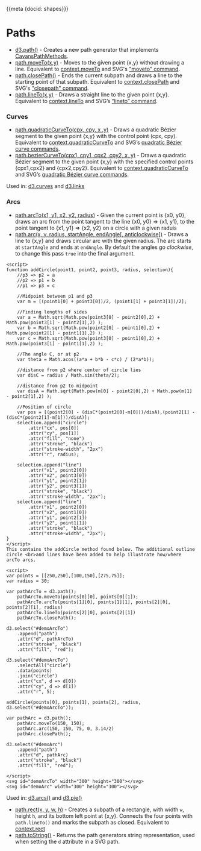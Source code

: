 {{meta {docid: shapes}}}

<script src="https://d3js.org/d3.v5.min.js"></script>

# Paths

+ [d3.path()](https://github.com/d3/d3-path#d3-path) - Creates a new path generator that implements [CavansPathMethods](http://www.w3.org/TR/2dcontext/#canvaspathmethods).
+ [path.moveTo(x,y)]() - Moves to the given point {x,y} without drawing a line. Equivalent to [context.moveTo](http://www.w3.org/TR/2dcontext/#dom-context-2d-moveto) and SVG's ["moveto" command](http://www.w3.org/TR/SVG/paths.html#PathDataMovetoCommands).
+ [path.closePath()]() - Ends the current subpath and draws a line to the starting point of that subpath. Equivalent to [context.closePath](http://www.w3.org/TR/2dcontext/#dom-context-2d-closepath) and SVG's ["closepath" command](http://www.w3.org/TR/SVG/paths.html#PathDataClosePathCommand).
+ [path.lineTo(x,y)]() - Draws a straight line to the given point {x,y}. Equivalent to [context.lineTo](http://www.w3.org/TR/2dcontext/#dom-context-2d-lineto) and SVG’s [“lineto” command](http://www.w3.org/TR/SVG/paths.html#PathDataLinetoCommands).

### Curves
+ [path.quadraticCurveTo(cpx, cpy, x ,y)]() - Draws a quadratic Bézier segment to the given point {x,y} with the control point (cpx, cpy). Equivalent to [context.quadraticCurveTo](http://www.w3.org/TR/2dcontext/#dom-context-2d-quadraticcurveto) and SVG’s [quadratic Bézier curve commands](http://www.w3.org/TR/SVG/paths.html#PathDataQuadraticBezierCommands).
+ [path.bezierCurveTo(cpx1, cpy1, cpx2, cpy2, x, y)]() - Draws a quadratic Bézier segment to the given point {x,y} with the specified control points {cpx1,cpx2} and {cpx2,cpy2}. Equivalent to [context.quadraticCurveTo](http://www.w3.org/TR/2dcontext/#dom-context-2d-quadraticcurveto) and SVG’s [quadratic Bézier curve commands](http://www.w3.org/TR/SVG/paths.html#PathDataQuadraticBezierCommands).

Used in: [d3.curves]() and [d3.links]()

### Arcs
+ [path.arcTo(x1, y1, x2, y2, radius)]() - Given the current point is {x0, y0}, draws an arc from the point tangent to the line {x0, y0} => {x1, y1}, to the point tangent to {x1, y1} => {x2, y2} on a circle with a given raduis
+ [path.arc(x, y, radius, startAngle, endAngle[, anticlockwise])]() - Draws a line to {x,y} and draws circular arc with the given radius. The arc starts at `startAngle` and ends at `endAngle`. By default the angles go *clockwise*, to change this pass `true` into the final argument.
```
<script>
function addCircle(point1, point2, point3, radius, selection){
	//p3 => p2 = a
	//p2 => p1 = b
	//p1 => p3 = c
	
	//Midpoint between p1 and p3
	var m = [(point1[0] + point3[0])/2, (point1[1] + point3[1])/2];
    
    //Finding lengths of sides
    var a = Math.sqrt(Math.pow(point3[0] - point2[0],2) + Math.pow(point3[1] - point2[1],2) );
    var b = Math.sqrt(Math.pow(point2[0] - point1[0],2) + Math.pow(point2[1] - point1[1],2) );
    var c = Math.sqrt(Math.pow(point3[0] - point1[0],2) + Math.pow(point3[1] - point1[1],2) );
    
    //The angle C, or at p2
    var theta = Math.acos((a*a + b*b - c*c) / (2*a*b));
    
    //distance from p2 where center of circle lies
    var disC = radius / Math.sin(theta/2);
    
	//distance from p2 to midpoint
    var disA = Math.sqrt(Math.pow(m[0] - point2[0],2) + Math.pow(m[1] - point2[1],2) );
    
	//Position of circle
    var pos = [(point2[0] - (disC*(point2[0]-m[0]))/disA),(point2[1] - (disC*(point2[1]-m[1]))/disA)];
    selection.append("circle")
    	.attr("cx", pos[0])
        .attr("cy", pos[1])
        .attr("fill", "none")
        .attr("stroke", "black")
        .attr("stroke-width", "2px")
        .attr("r", radius);
     
    selection.append("line")
        .attr("x1", point2[0])
        .attr("x2", point3[0])
        .attr("y1", point2[1])
        .attr("y2", point3[1])
        .attr("stroke", "black")
        .attr("stroke-width", "2px");
    selection.append("line")
        .attr("x1", point2[0])
        .attr("x2", point1[0])
        .attr("y1", point2[1])
        .attr("y2", point1[1])
        .attr("stroke", "black")
        .attr("stroke-width", "2px");
}
</script>
This contains the addCircle method found below. The additional outline circle <br>and lines have been added to help illustrate how/where arcTo arcs.
```

```
<script>
var points = [[250,250],[100,150],[275,75]];
var radius = 30;

var pathArcTo = d3.path();
    pathArcTo.moveTo(points[0][0], points[0][1]);
    pathArcTo.arcTo(points[1][0], points[1][1], points[2][0], points[2][1], radius)
    pathArcTo.lineTo(points[2][0], points[2][1])
    pathArcTo.closePath();

d3.select("#demoArcTo")
    .append("path")
    .attr("d", pathArcTo)
    .attr("stroke", "black")
    .attr("fill", "red");
    
d3.select("#demoArcTo")
	.selectAll("circle")
    .data(points)
    .join("circle")
    .attr("cx", d => d[0])
    .attr("cy", d => d[1])
    .attr("r", 5);

addCircle(points[0], points[1], points[2], radius, d3.select("#demoArcTo"));

var pathArc = d3.path();
	pathArc.moveTo(150, 150);
    pathArc.arc(150, 150, 75, 0, 3.14/2)
    pathArc.closePath();
    
d3.select("#demoArc")
	.append("path")
    .attr("d", pathArc)
    .attr("stroke", "black")
    .attr("fill", "red");
    
</script>
<svg id="demoArcTo" width="300" height="300"></svg>
<svg id="demoArc" width="300" height="300"></svg>
```

Used in: [d3.arcs()](./05_02_arcs_pie_charts.html) and [d3.pie()](./05_02_arcs_pie_charts.html)


+ [path.rect(x, y, w, h)]() - Creates a subpath of a rectangle, with width `w`, height `h`, and its bottom left point at {x,y}. Connects the four points with `path.lineTo()` and marks the subpath as closed. Equivalent to [context.rect](http://www.w3.org/TR/2dcontext/#dom-context-2d-rect)
+ [path.toString()]() - Returns the path generators string representation, used when setting the `d` attribute in a SVG path.
